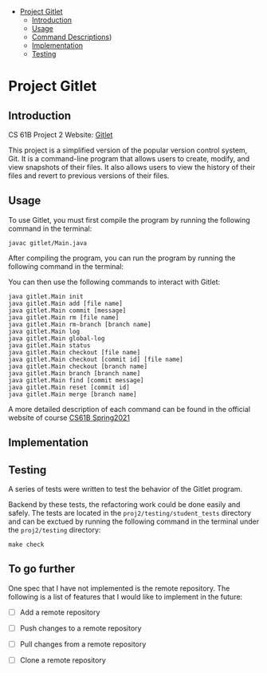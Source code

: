 - [Project Gitlet](#project-gitlet)
  * [Introduction](#introduction)
  * [Usage](#usage)
  * [Command Descriptions](#command-descriptions))
  * [Implementation](#implementation)
  * [Testing](#testing)


# Project Gitlet
## Introduction
CS 61B Project 2 Website: [Gitlet](https://sp21.datastructur.es/materials/proj/proj2/proj2)

This project is a simplified version of the popular version control system, Git. It is a command-line program that allows users to create, modify, and view snapshots of their files. It also allows users to view the history of their files and revert to previous versions of their files.

## Usage

To use Gitlet, you must first compile the program by running the following command in the terminal:
```
javac gitlet/Main.java
```
After compiling the program, you can run the program by running the following command in the terminal:

You can then use the following commands to interact with Gitlet:
```
java gitlet.Main init
java gitlet.Main add [file name]
java gitlet.Main commit [message]
java gitlet.Main rm [file name]
java gitlet.Main rm-branch [branch name]
java gitlet.Main log
java gitlet.Main global-log
java gitlet.Main status
java gitlet.Main checkout [file name]
java gitlet.Main checkout [commit id] [file name]
java gitlet.Main checkout [branch name]
java gitlet.Main branch [branch name]
java gitlet.Main find [commit message]
java gitlet.Main reset [commit id]
java gitlet.Main merge [branch name]
```

A more detailed description of each command can be found in the official website of course [CS61B Spring2021](https://sp21.datastructur.es/materials/proj/proj2/proj2)


## Implementation

## Testing
A series of tests were written to test the behavior of the Gitlet program. 

Backend by these tests, the refactoring work could be done easily and safely. The tests are located in the `proj2/testing/student_tests` directory and can be exctued by running the following command in the terminal under the `proj2/testing` directory:

```
make check
```

## To go further

One spec that I have not implemented is the remote repository. The following is a list of features that I would like to implement in the future:

- [ ] Add a remote repository
- [ ] Push changes to a remote repository
- [ ] Pull changes from a remote repository
- [ ] Clone a remote repository



